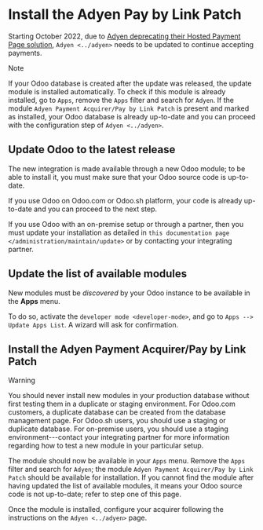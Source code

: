 # Install the Adyen Pay by Link Patch

Starting October 2022, due to [Adyen deprecating their Hosted Payment
Page
solution](https://docs.adyen.com/online-payments/classic-integrations/hosted-payment-pages/deprecation),
`Adyen <../adyen>` needs to be updated to continue accepting payments.

<div class="note">

<div class="title">

Note

</div>

If your Odoo database is created after the update was released, the
update module is installed automatically. To check if this module is
already installed, go to `Apps`, remove the `Apps` filter and search for
`Adyen`. If the module `Adyen Payment
Acquirer/Pay by Link Patch` is present and marked as installed, your
Odoo database is already up-to-date and you can proceed with the
configuration step of `Adyen <../adyen>`.

</div>

## Update Odoo to the latest release

The new integration is made available through a new Odoo module; to be
able to install it, you must make sure that your Odoo source code is
up-to-date.

If you use Odoo on Odoo.com or Odoo.sh platform, your code is already
up-to-date and you can proceed to the next step.

If you use Odoo with an on-premise setup or through a partner, then you
must update your installation as detailed in `this documentation page
</administration/maintain/update>` or by contacting your integrating
partner.

## Update the list of available modules

New modules must be *discovered* by your Odoo instance to be available
in the **Apps** menu.

To do so, activate the `developer mode <developer-mode>`, and go to
`Apps -->
Update Apps List`. A wizard will ask for confirmation.

## Install the Adyen Payment Acquirer/Pay by Link Patch

<div class="warning">

<div class="title">

Warning

</div>

You should never install new modules in your production database without
first testing them in a duplicate or staging environment. For Odoo.com
customers, a duplicate database can be created from the database
management page. For Odoo.sh users, you should use a staging or
duplicate database. For on-premise users, you should use a staging
environment---contact your integrating partner for more information
regarding how to test a new module in your particular setup.

</div>

The module should now be available in your `Apps` menu. Remove the
`Apps` filter and search for `Adyen`; the module `Adyen Payment
Acquirer/Pay by Link Patch` should be available for installation. If you
cannot find the module after having updated the list of available
modules, it means your Odoo source code is not up-to-date; refer to step
one of this page.

Once the module is installed, configure your acquirer following the
instructions on the `Adyen <../adyen>` page.
